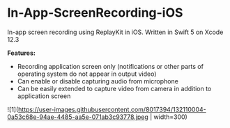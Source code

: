 # In-App-ScreenRecording-iOS
In-app screen recording using ReplayKit in iOS. Written in Swift 5 on Xcode 12.3

**Features:**
* Recording application screen only (notifications or other parts of operating system do not appear in output video)
* Can enable or disable capturing audio from microphone
* Can be easily extended to capture video from camera in addition to application screen


![1](https://user-images.githubusercontent.com/8017394/132110004-0a53c68e-94ae-4485-aa5e-071ab3c93778.jpeg | width=300)
